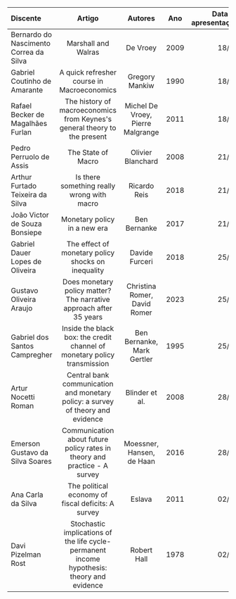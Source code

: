 | Discente | Artigo | Autores | Ano | Data de apresentação |
| :--- | :---: | :---: | :---: | ---: |
| Bernardo do Nascimento Correa da Silva | Marshall and Walras | De Vroey | 2009 | 18/06 |
| Gabriel Coutinho de Amarante | A quick refresher course in Macroeconomics | Gregory Mankiw | 1990 | 18/06 |
| Rafael Becker de Magalhães Furlan | The history of macroeconomics from Keynes's general theory to the present | Michel De Vroey, Pierre Malgrange | 2011 | 18/06 |
| Pedro Perruolo de Assis | The State of Macro | Olivier Blanchard | 2008 | 21/06 |
| Arthur Furtado Teixeira da Silva | Is there something really wrong with macro | Ricardo Reis | 2018 | 21/06 |
| João Victor de Souza Bonsiepe | Monetary policy in a new era | Ben Bernanke | 2017 | 21/06 |
| Gabriel Dauer Lopes de Oliveira |  The effect of monetary policy shocks on inequality | Davide Furceri | 2018 | 25/06 |
| Gustavo Oliveira Araujo | Does monetary policy matter? The narrative approach after 35 years | Christina Romer, David Romer | 2023 | 25/06 |
| Gabriel dos Santos Campregher  | Inside the black box: the credit channel of monetary policy transmission | Ben Bernanke, Mark Gertler | 1995 | 25/06 |
| Artur Nocetti Roman | Central bank communication and monetary policy: a survey of theory and evidence | Blinder et al. | 2008 | 28/06 |
| Emerson Gustavo da Silva Soares | Communication about future policy rates in theory and practice - A survey | Moessner, Hansen, de Haan | 2016 | 28/06 |
| Ana Carla da Silva | The political economy of fiscal deficits: A survey | Eslava | 2011 | 02/07 |
| Davi Pizelman Rost  | Stochastic implications of the life cycle-permanent income hypothesis: theory and evidence | Robert Hall | 1978 | 02/07 |
